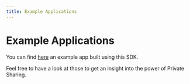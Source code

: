 ```yaml
---
title: Example Applications
---
```


# Example Applications

You can find [here](https://github.com/digime/digime-sdk-nodejs-example) an example app built using this SDK.

Feel free to have a look at those to get an insight into the power of Private Sharing.
